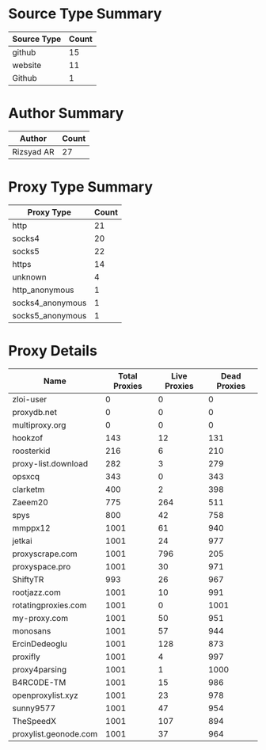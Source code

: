 # Source Type Summary

| Source Type | Count |
|-------------|-------|
| github | 15 |
| website | 11 |
| Github | 1 |


# Author Summary

| Author | Count |
|--------|-------|
| Rizsyad AR | 27 |


# Proxy Type Summary

| Proxy Type | Count |
|------------|-------|
| http | 21 |
| socks4 | 20 |
| socks5 | 22 |
| https | 14 |
| unknown | 4 |
| http_anonymous | 1 |
| socks4_anonymous | 1 |
| socks5_anonymous | 1 |


# Proxy Details

| Name | Total Proxies | Live Proxies | Dead Proxies |
|------|---------------|--------------|---------------|
| zloi-user | 0 | 0 | 0 |
| proxydb.net | 0 | 0 | 0 |
| multiproxy.org | 0 | 0 | 0 |
| hookzof | 143 | 12 | 131 |
| roosterkid | 216 | 6 | 210 |
| proxy-list.download | 282 | 3 | 279 |
| opsxcq | 343 | 0 | 343 |
| clarketm | 400 | 2 | 398 |
| Zaeem20 | 775 | 264 | 511 |
| spys | 800 | 42 | 758 |
| mmppx12 | 1001 | 61 | 940 |
| jetkai | 1001 | 24 | 977 |
| proxyscrape.com | 1001 | 796 | 205 |
| proxyspace.pro | 1001 | 30 | 971 |
| ShiftyTR | 993 | 26 | 967 |
| rootjazz.com | 1001 | 10 | 991 |
| rotatingproxies.com | 1001 | 0 | 1001 |
| my-proxy.com | 1001 | 50 | 951 |
| monosans | 1001 | 57 | 944 |
| ErcinDedeoglu | 1001 | 128 | 873 |
| proxifly | 1001 | 4 | 997 |
| proxy4parsing | 1001 | 1 | 1000 |
| B4RC0DE-TM | 1001 | 15 | 986 |
| openproxylist.xyz | 1001 | 23 | 978 |
| sunny9577 | 1001 | 47 | 954 |
| TheSpeedX | 1001 | 107 | 894 |
| proxylist.geonode.com | 1001 | 37 | 964 |
